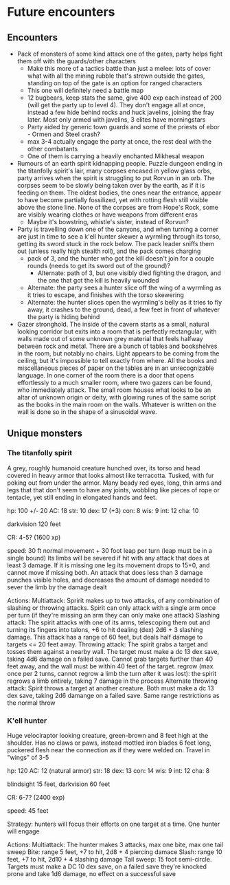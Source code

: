 # Future encounters

## Encounters

- Pack of monsters of some kind attack one of the gates, party helps fight them off with the guards/other characters
  - Make this more of a tactics battle than just a melee: lots of cover what with all the mining rubble that's strewn outside the gates, standing on top of the gate is an option for ranged characters
  - This one will definitely need a battle map
  - 12 bugbears, keep stats the same, give 400 exp each instead of 200 (will get the party up to level 4). They don't engage all at once, instead a few hide behind rocks and huck javelins, joining the fray later. Most only armed with javelins, 3 elites have morningstars
  - Party aided by generic town guards and some of the priests of ebor - Ormen and Steel crash?
  - max 3-4 actually engage the party at once, the rest deal with the other combatants
  - One of them is carrying a heavily enchanted Mikhesal weapon
- Rumours of an earth spirit kidnapping people. Puzzle dungeon ending in the titanfolly spirit's lair, many corpses encased in yellow glass orbs, party arrives when the spirit is struggling to put Rorvun in an orb. The corpses seem to be slowly being taken over by the earth, as if it is feeding on them. The oldest bodies, the ones near the entrance, appear to have become partially fossilized, yet with rotting flesh still visible above the stone line. None of the corpses are from Hope's Rock, some are visibly wearing clothes or have weapons from different eras
  - Maybe it's bowstring, whistle's sister, instead of Rorvun?
- Party is travelling down one of the canyons, and when turning a corner are just in time to see a k'ell hunter skewer a wyrmling through its torso, getting its sword stuck in the rock below. The pack leader sniffs them out (unless really high stealth roll), and the pack comes charging
  - pack of 3, and the hunter who got the kill doesn't join for a couple rounds (needs to get its sword out of the ground)?
    - Alternate: path of 3, but one visibly died fighting the dragon, and the one that got the kill is heavily wounded
  - Alternate: the party sees a hunter slice off the wing of a wyrmling as it tries to escape, and finishes with the torso skewering
  - Alternate: the hunter slices open the wyrmling's belly as it tries to fly away, it crashes to the ground, dead, a few feet in front of whatever the party is hiding behind
- Gazer stronghold. The inside of the cavern starts as a small, natural looking corridor but exits into a room that is perfectly rectangular, with walls made out of some unknown grey material that feels halfway between rock and metal. There are a bunch of tables and bookshelves in the room, but notably no chairs. Light appears to be coming from the ceiling, but it's impossible to tell exactly from where. All the books and miscellaneous pieces of paper on the tables are in an unrecognizable language. In one corner of the room there is a door that opens effortlessly to a much smaller room, where two gazers can be found, who immediately attack. The small room houses what looks to be an altar of unknown origin or deity, with glowing runes of the same script as the books in the main room on the walls. Whatever is written on the wall is done so in the shape of a sinusoidal wave.


## Unique monsters

### The titanfolly spirit

A grey, roughly humanoid creature hunched over, its torso and head covered in heavy armor that looks almost like terracotta. Tusked, with fur poking out from under the armor. Many beady red eyes, long, thin arms and legs that that don't seem to have any joints, wobbling like pieces of rope or tentacle, yet still ending in elongated hands and feet.

hp: 100 +/- 20
AC: 18
str: 10
dex: 17 (+3)
con: 8
wis: 9
int: 12
cha: 10

darkvision 120 feet

CR: 4-5? (1600 xp)

speed: 30 ft normal movement + 30 foot leap per turn (leap must be in a single bound)
Its limbs will be severed if hit with any attack that does at least 3 damage. If it is missing one leg its movement drops to 15+0, and cannot move if missing both. An attack that does less than 3 damage punches visible holes, and decreases the amount of damage needed to sever the limb by the damage dealt

Actions: 
Multiattack: Spririt makes up to two attacks, of any combination of slashing or throwing attacks. Spirit can only attack with a single arm once per turn (if they're missing an arm they can only make one attack)
Slashing attack: The spirit attacks with one of its arms, telescoping them out and turning its fingers into talons, +6 to hit dealing (dex) 2d6 + 3 slashing damage. This attack has a range of 60 feet, but deals half damage to targets <= 20 feet away.
Throwing attack: The spirit grabs a target and tosses them against a nearby wall. The target must make a dc 13 dex save, taking 4d6  damage on a failed save. Cannot grab targets further than 40 feet away, and the wall must be within 40 feet of the target.
regrow (max once per 2 turns, cannot regrow a limb the turn after it was lost): the spirit regrows a limb entirely, taking 7 damage in the process
Alternate throwing attack: Spirit throws a target at another creature. Both must make a dc 13 dex save, taking 2d6 damange on a failed save. Same range restrictions as the normal throw

### K'ell hunter
Huge velociraptor looking creature, green-brown and 8 feet high at the shoulder. Has no claws or paws, instead mottled iron blades 6 feet long, puckered flesh near the connection as if they were welded on. Travel in "wings" of 3-5


hp: 120
AC: 12 (natural armor)
str: 18 
dex: 13
con: 14
wis: 9
int: 12
cha: 8

blindsight 15 feet, darkvision 60 feet

CR: 6-7? (2400 exp)

speed: 45 feet

Strategy: hunters will focus their efforts on one target at a time. One hunter will engage 

Actions:
Multiattack: The hunter makes 3 attacks, max one bite, max one tail sweep
Bite: range 5 feet, +7 to hit, 2d8 + 4 piercing damace
Slash: range 10 feet, +7 to hit, 2d10 + 4 slashing damage
Tail sweep: 15 foot semi-circle. Targets must make a DC 10 dex save, on a failed save they're knocked prone and take 1d6 damage, no effect on a successful save

